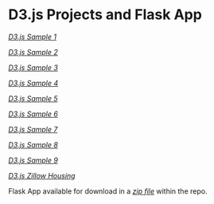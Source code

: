 # D3.js Projects and Flask App

*[D3.js Sample 1](https://cdn.rawgit.com/jmrosen155/coursework/master/Visualization/D3.js/Sample1/hw5.html)*

*[D3.js Sample 2](https://cdn.rawgit.com/jmrosen155/coursework/master/Visualization/D3.js/Sample2/hw6.html)*

*[D3.js Sample 3](https://cdn.rawgit.com/jmrosen155/coursework/master/Visualization/D3.js/Sample3/hw8.html)*

*[D3.js Sample 4](https://cdn.rawgit.com/jmrosen155/coursework/master/Visualization/D3.js/Sample4/hw9.html)*

*[D3.js Sample 5](https://cdn.rawgit.com/jmrosen155/coursework/master/Visualization/D3.js/Sample5/hw10.html)*

*[D3.js Sample 6](https://cdn.rawgit.com/jmrosen155/coursework/master/Visualization/D3.js/Sample6/hw11.html)*

*[D3.js Sample 7](https://cdn.rawgit.com/jmrosen155/coursework/master/Visualization/D3.js/Sample7/hw12.html)*

*[D3.js Sample 8](https://cdn.rawgit.com/jmrosen155/coursework/master/Visualization/D3.js/Sample8/hw14.html)*

*[D3.js Sample 9](https://cdn.rawgit.com/jmrosen155/coursework/master/Visualization/D3.js/ZillowHousing/hw16.html)*

*[D3.js Zillow Housing](https://cdn.rawgit.com/jmrosen155/coursework/master/Visualization/D3.js/ZillowHousing/ZillowHousing-iframe.html)*

Flask App available for download in a *[zip file](https://github.com/jmrosen155/coursework/blob/master/Visualization/D3.js/FlaskApp/flask_app.zip)* within the repo.